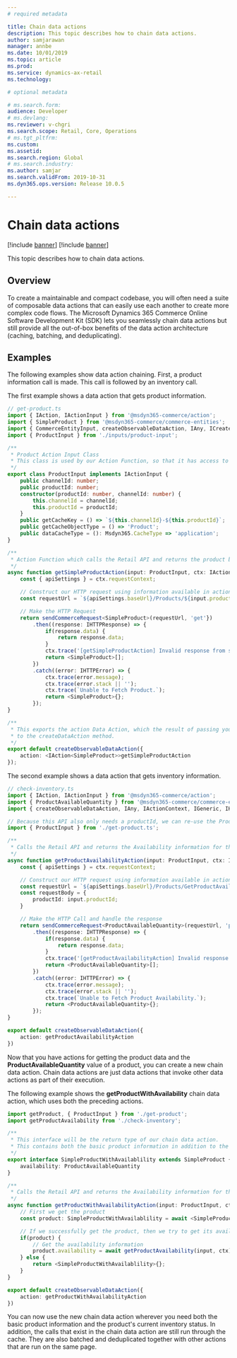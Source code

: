 ```yaml
---
# required metadata

title: Chain data actions
description: This topic describes how to chain data actions.
author: samjarawan
manager: annbe
ms.date: 10/01/2019
ms.topic: article
ms.prod: 
ms.service: dynamics-ax-retail
ms.technology: 

# optional metadata

# ms.search.form: 
audience: Developer
# ms.devlang: 
ms.reviewer: v-chgri
ms.search.scope: Retail, Core, Operations
# ms.tgt_pltfrm: 
ms.custom: 
ms.assetid: 
ms.search.region: Global
# ms.search.industry: 
ms.author: samjar
ms.search.validFrom: 2019-10-31
ms.dyn365.ops.version: Release 10.0.5

---
```

# Chain data actions

[!include [banner](../includes/preview-banner.md)]
[!include [banner](../includes/banner.md)]

This topic describes how to chain data actions.

## Overview

To create a maintainable and compact codebase, you will often need a suite of composable data actions that can easily use each another to create more complex code flows. The Microsoft Dynamics 365 Commerce Online Software Development Kit (SDK) lets you seamlessly chain data actions but still provide all the out-of-box benefits of the data action architecture (caching, batching, and deduplicating).

## Examples

The following examples show data action chaining. First, a product information call is made. This call is followed by an inventory call.

The first example shows a data action that gets product information.

```Typescript
// get-product.ts
import { IAction, IActionInput } from '@msdyn365-commerce/action';
import { SimpleProduct } from '@msdyn365-commerce/commerce-entities';
import { CommerceEntityInput, createObservableDataAction, IAny, ICreateActionContext, IActionContext, IGeneric, IHTTPError, IHTTPResponse, sendCommerceRequest } from '@msdyn365-commerce/core';
import { ProductInput } from './inputs/product-input';

/**
 * Product Action Input Class
 * This class is used by our Action Function, so that it has access to a productId
 */
export class ProductInput implements IActionInput {
    public channelId: number;
    public productId: number;
    constructor(productId: number, channelId: number) {
        this.channelId = channelId;
        this.productId = productId;
    }
    public getCacheKey = () => `${this.channelId}-${this.productId}`;
    public getCacheObjectType = () => 'Product';
    public dataCacheType = (): Msdyn365.CacheType => 'application';
}

/**
 * Action Function which calls the Retail API and returns the product based on the passed ProductInputs productId
 */
async function getSimpleProductAction(input: ProductInput, ctx: IActionContext): Promise<SimpleProduct> {
    const { apiSettings } = ctx.requestContext;

    // Construct our HTTP request using information available in actionContext (ctx), and our Action Input (input)
    const requestUrl = `${apiSettings.baseUrl}/Products/${input.productId}`;

    // Make the HTTP Request
    return sendCommerceRequest<SimpleProduct>(requestUrl, 'get'})
        .then((response: IHTTPResponse) => {
            if(response.data) {
                return response.data;
            }
            ctx.trace('[getSimpleProductAction] Invalid response from server');
            return <SimpleProduct>[];
        })
        .catch((error: IHTTPError) => {
            ctx.trace(error.message);
            ctx.trace(error.stack || '');
            ctx.trace(`Unable to Fetch Product.`);
            return <SimpleProduct>{};
        });
}

/**
 * This exports the action Data Action, which the result of passing your action method and createInput method (if used)
 * to the createDataAction method.
 */
export default createObservableDataAction({
    action: <IAction<SimpleProduct>>getSimpleProductAction
});
```

The second example shows a data action that gets inventory information.

```typescript
// check-inventory.ts
import { IAction, IActionInput } from '@msdyn365-commerce/action';
import { ProductAvailableQuantity } from '@msdyn365-commerce/commerce-entities';
import { createObservableDataAction, IAny, IActionContext, IGeneric, IHTTPError, IHTTPResponse, sendCommerceRequest } from '@msdyn365-commerce/core';

// Because this API also only needs a productId, we can re-use the ProductInput we created earlier here.
import { ProductInput } from './get-product.ts';

/**
 * Calls the Retail API and returns the Availability information for the passed Product
 */
async function getProductAvailabilityAction(input: ProductInput, ctx: IActionContext): Promise<ProductAvailableQuantity> {
    const { apiSettings } = ctx.requestContext;

    // Construct our HTTP request using information available in actionContext (ctx), and our Action Input (input)
    const requestUrl = `${apiSettings.baseUrl}/Products/GetProductAvailabilities`;
    const requestBody = {
        productId: input.productId;
    }

    // Make the HTTP Call and handle the response
    return sendCommerceRequest<ProductAvailableQuantity>(requestUrl, 'post', requestBody)
        .then((response: IHTTPResponse) => {
            if(response.data) {
                return response.data;
            }
            ctx.trace('[getProductAvailabilityAction] Invalid response from server');
            return <ProductAvailableQuantity>[];
        })
        .catch((error: IHTTPError) => {
            ctx.trace(error.message);
            ctx.trace(error.stack || '');
            ctx.trace(`Unable to Fetch Product Availability.`);
            return <ProductAvailableQuantity>{};
        });
}

export default createObservableDataAction({
    action: getProductAvailabilityAction
})
```

Now that you have actions for getting the product data and the **ProductAvailableQuantity** value of a product, you can create a new chain data action. Chain data actions are just data actions that invoke other data actions as part of their execution.

The following example shows the **getProductWithAvailability** chain data action, which uses both the preceding actions.

```typescript
import getProduct, { ProductInput } from './get-product';
import getProductAvailability from './check-inventory';

/**
 * This interface will be the return type of our chain data action.
 * This contains both the basic product information in addition to the product's availability information.
 */
export interface SimpleProductWithAvailablility extends SimpleProduct {
    availability: ProductAvailableQuantity
}

/**
 * Calls the Retail API and returns the Availability information for the passed Product
 */
async function getProductWithAvailabilityAction(input: ProductInput, ctx: IActionContext): Promise<SimpleProductWithAvailablility> {
    // First we get the product
    const product: SimpleProductWithAvailablility = await <SimpleProductWithAvailablility>getProduct(input, ctx);

    // If we successfully get the product, then we try to get its availability information.
    if(product) {
        // Get the availability information
        product.availability = await getProductAvailability(input, ctx)
    } else {
        return <SimpleProductWithAvailablility>{};
    }
}

export default createObservableDataAction({
    action: getProductWithAvailabilityAction
})
```

You can now use the new chain data action wherever you need both the basic product information and the product's current inventory status. In addition, the calls that exist in the chain data action are still run through the cache. They are also batched and deduplicated together with other actions that are run on the same page.
